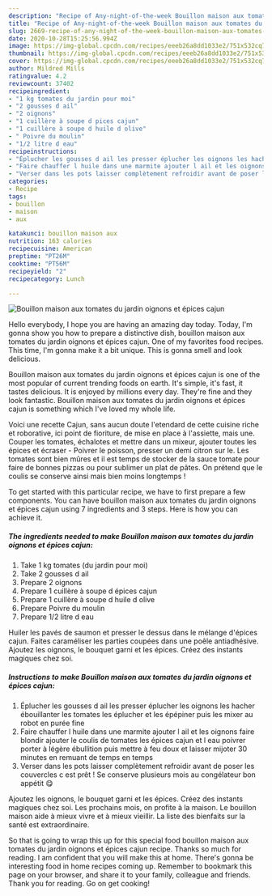 ```yaml
---
description: "Recipe of Any-night-of-the-week Bouillon maison aux tomates du jardin oignons et épices cajun"
title: "Recipe of Any-night-of-the-week Bouillon maison aux tomates du jardin oignons et épices cajun"
slug: 2669-recipe-of-any-night-of-the-week-bouillon-maison-aux-tomates-du-jardin-oignons-et-epices-cajun
date: 2020-10-28T15:25:56.994Z
image: https://img-global.cpcdn.com/recipes/eeeb26a8dd1033e2/751x532cq70/bouillon-maison-aux-tomates-du-jardin-oignons-et-epices-cajun-photo-principale-de-la-recette.jpg
thumbnail: https://img-global.cpcdn.com/recipes/eeeb26a8dd1033e2/751x532cq70/bouillon-maison-aux-tomates-du-jardin-oignons-et-epices-cajun-photo-principale-de-la-recette.jpg
cover: https://img-global.cpcdn.com/recipes/eeeb26a8dd1033e2/751x532cq70/bouillon-maison-aux-tomates-du-jardin-oignons-et-epices-cajun-photo-principale-de-la-recette.jpg
author: Mildred Mills
ratingvalue: 4.2
reviewcount: 37402
recipeingredient:
- "1 kg tomates du jardin pour moi"
- "2 gousses d ail"
- "2 oignons"
- "1 cuillère à soupe d pices cajun"
- "1 cuillère à soupe d huile d olive"
- " Poivre du moulin"
- "1/2 litre d eau"
recipeinstructions:
- "Éplucher les gousses d ail les presser éplucher les oignons les hacher ébouillanter les tomates les éplucher et les épépiner puis les mixer au robot en purée fine"
- "Faire chauffer l huile dans une marmite ajouter l ail et les oignons faire blondir ajouter le coulis de tomates les épices cajun et l eau poivrer porter à légère ébullition puis mettre à feu doux et laisser mijoter 30 minutes en remuant de temps en temps"
- "Verser dans les pots laisser complètement refroidir avant de poser les couvercles c est prêt ! Se conserve plusieurs mois au congélateur bon appétit 😋"
categories:
- Recipe
tags:
- bouillon
- maison
- aux

katakunci: bouillon maison aux 
nutrition: 163 calories
recipecuisine: American
preptime: "PT26M"
cooktime: "PT56M"
recipeyield: "2"
recipecategory: Lunch

---
```



![Bouillon maison aux tomates du jardin oignons et épices cajun](https://img-global.cpcdn.com/recipes/eeeb26a8dd1033e2/751x532cq70/bouillon-maison-aux-tomates-du-jardin-oignons-et-epices-cajun-photo-principale-de-la-recette.jpg)

Hello everybody, I hope you are having an amazing day today. Today, I'm gonna show you how to prepare a distinctive dish, bouillon maison aux tomates du jardin oignons et épices cajun. One of my favorites food recipes. This time, I'm gonna make it a bit unique. This is gonna smell and look delicious.

Bouillon maison aux tomates du jardin oignons et épices cajun is one of the most popular of current trending foods on earth. It's simple, it's fast, it tastes delicious. It is enjoyed by millions every day. They're fine and they look fantastic. Bouillon maison aux tomates du jardin oignons et épices cajun is something which I've loved my whole life.

Voici une recette Cajun, sans aucun doute l&#39;etendard de cette cuisine riche et roborative, ici point de fioriture, de mise en place à l&#39;assiette, mais une. Couper les tomates, échalotes et mettre dans un mixeur, ajouter toutes les épices et écraser - Poivrer le poisson, presser un demi citron sur le. Les tomates sont bien mûres et il est temps de stocker de la sauce tomate pour faire de bonnes pizzas ou pour sublimer un plat de pâtes. On prétend que le coulis se conserve ainsi mais bien moins longtemps !


To get started with this particular recipe, we have to first prepare a few components. You can have bouillon maison aux tomates du jardin oignons et épices cajun using 7 ingredients and 3 steps. Here is how you can achieve it.

<!--inarticleads1-->

##### The ingredients needed to make Bouillon maison aux tomates du jardin oignons et épices cajun:

1. Take 1 kg tomates (du jardin pour moi)
1. Take 2 gousses d ail
1. Prepare 2 oignons
1. Prepare 1 cuillère à soupe d épices cajun
1. Prepare 1 cuillère à soupe d huile d olive
1. Prepare  Poivre du moulin
1. Prepare 1/2 litre d eau


Huiler les pavés de saumon et presser le dessus dans le mélange d&#39;épices cajun. Faites caraméliser les parties coupées dans une poêle antiadhésive. Ajoutez les oignons, le bouquet garni et les épices. Créez des instants magiques chez soi. 

<!--inarticleads2-->

##### Instructions to make Bouillon maison aux tomates du jardin oignons et épices cajun:

1. Éplucher les gousses d ail les presser éplucher les oignons les hacher ébouillanter les tomates les éplucher et les épépiner puis les mixer au robot en purée fine
1. Faire chauffer l huile dans une marmite ajouter l ail et les oignons faire blondir ajouter le coulis de tomates les épices cajun et l eau poivrer porter à légère ébullition puis mettre à feu doux et laisser mijoter 30 minutes en remuant de temps en temps
1. Verser dans les pots laisser complètement refroidir avant de poser les couvercles c est prêt ! Se conserve plusieurs mois au congélateur bon appétit 😋


Ajoutez les oignons, le bouquet garni et les épices. Créez des instants magiques chez soi. Les prochains mois, on profite à la maison. Le bouillon maison aide à mieux vivre et à mieux vieillir. La liste des bienfaits sur la santé est extraordinaire. 

So that is going to wrap this up for this special food bouillon maison aux tomates du jardin oignons et épices cajun recipe. Thanks so much for reading. I am confident that you will make this at home. There's gonna be interesting food in home recipes coming up. Remember to bookmark this page on your browser, and share it to your family, colleague and friends. Thank you for reading. Go on get cooking!
